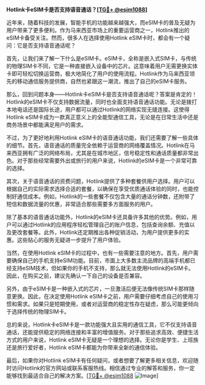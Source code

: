 **Hotlink卡eSIM卡是否支持语音通话？[[TG💪+ @esim1088](https://t.me/s/esim1088)]**

近年来，随着科技的发展，智能手机的功能越来越强大，而eSIM卡的普及无疑为用户带来了更多便利。作为马来西亚市场上的重要运营商之一，Hotlink推出的eSIM卡备受关注。然而，很多人在选择使用Hotlink eSIM卡时，都会有一个疑问：它是否支持语音通话呢？

首先，让我们来了解一下什么是eSIM卡。eSIM卡，全称是嵌入式SIM卡，与传统的物理SIM卡不同，它是一种直接嵌入设备中的芯片。这意味着用户无需更换实体卡即可轻松切换运营商，极大地简化了用户的使用流程。Hotlink作为马来西亚领先的移动通信服务提供商，自然也紧跟这一潮流，推出了自己的eSIM卡服务。

那么，回到问题本身——Hotlink卡eSIM卡是否支持语音通话呢？答案是肯定的！Hotlink的eSIM卡不仅支持数据流量，同时也全面支持语音通话功能。无论是拨打本地电话还是国际长途，用户都可以通过Hotlink的网络实现无缝连接。这使得Hotlink eSIM卡成为一款真正意义上的全能型通信工具，无论是在日常生活中还是商务场景中都能满足用户的需求。

不过，为了更好地利用Hotlink eSIM卡的语音通话功能，我们还需要了解一些具体的细节。首先，语音通话的质量完全依赖于运营商的网络覆盖情况。Hotlink在马来西亚拥有广泛的网络布局，尤其是在城市地区，信号稳定性和通话质量都非常出色。对于那些经常需要外出或旅行的用户来说，Hotlink的eSIM卡是一个非常可靠的选择。

其次，关于语音通话的资费问题，Hotlink提供了多种套餐供用户选择。用户可以根据自己的实际需求选择合适的套餐，以确保在享受优质通话体验的同时，也能控制好通信成本。例如，Hotlink的一些套餐不仅包含大量的通话分钟数，还附带了短信和数据流量的优惠，非常适合那些需要多方面服务的用户。

除了基本的语音通话功能外，Hotlink的eSIM卡还具备许多其他的优势。例如，用户可以通过Hotlink的应用程序轻松管理自己的账户信息，包括查询余额、充值以及更改套餐等。此外，Hotlink还定期推出各种促销活动，为用户提供更多的实惠。这些贴心的服务无疑进一步提升了用户体验。

当然，在使用Hotlink eSIM卡的过程中，也有一些需要注意的地方。首先，用户需要确保自己的手机支持eSIM功能。目前，市面上大多数主流品牌的高端手机都已经支持eSIM技术，但如果你的手机不支持，那么就无法使用Hotlink的eSIM卡。因此，在购买之前，建议先确认一下自己的设备是否兼容。

另外，由于eSIM卡是一种嵌入式的芯片，一旦激活后便无法像传统SIM卡那样随意更换。因此，在决定使用Hotlink eSIM卡之前，用户需要仔细考虑自己的使用习惯和需求。如果只是短期使用，或者对运营商的稳定性存在疑虑，那么可能更倾向于选择传统的物理SIM卡。

总的来说，Hotlink卡eSIM卡是一款功能强大且实用的通信工具，它不仅支持语音通话，还能提供稳定的网络连接和丰富的增值服务。对于那些追求高效、便捷生活方式的用户来说，Hotlink eSIM卡无疑是一个理想的选择。无论你是学生、上班族还是旅行爱好者，Hotlink eSIM卡都能为你带来全新的通信体验。

最后，如果你对Hotlink eSIM卡有任何疑问，或者想要了解更多相关信息，欢迎随时访问Hotlink的官方网站或联系客服热线。相信通过专业的解答和服务，你一定能够找到最适合自己的解决方案。[[TG💪+ @esim1088](https://t.me/s/esim1088) ![Image](https://i.postimg.cc/4NQfJmqS/Snipaste-2025-05-13-00-14-12.png)]